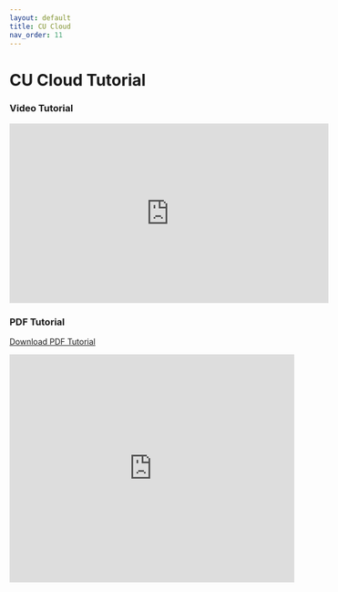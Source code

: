 ```yaml
---
layout: default
title: CU Cloud
nav_order: 11
---
```


# CU Cloud Tutorial

### Video Tutorial 

<iframe width="560" height="315" src="https://www.youtube.com/embed/fwrXMKiyoZY" title="YouTube video player" frameborder="0" allow="accelerometer; autoplay; clipboard-write; encrypted-media; gyroscope; picture-in-picture" allowfullscreen></iframe>

### PDF Tutorial
<a href="https://luciajayne.github.io/obp-librec-main/content/tutorials/OpenStack_VNC.pdf" target="_blank">Download PDF Tutorial</a>

<embed src="https://luciajayne.github.io/obp-librec-main/content/tutorials/OpenStack_VNC.pdf" type="application/pdf" width="500" height="400"/>
